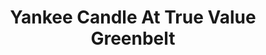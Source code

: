 ---
title: "Yankee Candle At True Value Greenbelt"
url: /makati-city/yankee-candle-at-true-value-greenbelt/
shop: department store
---